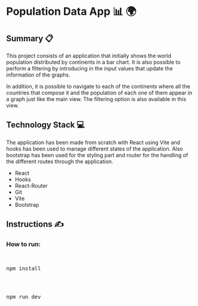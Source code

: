 # Population Data App 📊 🌍

## Summary 📋

This project consists of an application that initially shows the world population distributed by continents in a bar chart. It is also possible to perform a filtering by introducing in the input values that update the information of the graphs.

In addition, it is possible to navigate to each of the continents where all the countries that compose it and the population of each one of them appear in a graph just like the main view. The filtering option is also available in this view.


## Technology Stack 💻

The application has been made from scratch with React using Vite and hooks has been used to manage different states of the application. Also bootstrap has been used for the styling part and router for the handling of the different routes through the application.

<ul>
  <li>React</li>
  <li>Hooks</li>
  <li>React-Router</li>
  <li>Git</li>
  <li>Vite</li>
  <li>Bootstrap</li>
</ul>

## Instructions ✍

### How to run:

<pre>
    <p>npm install <br></p>
    <p>npm run dev <br></p>
    
</pre>
